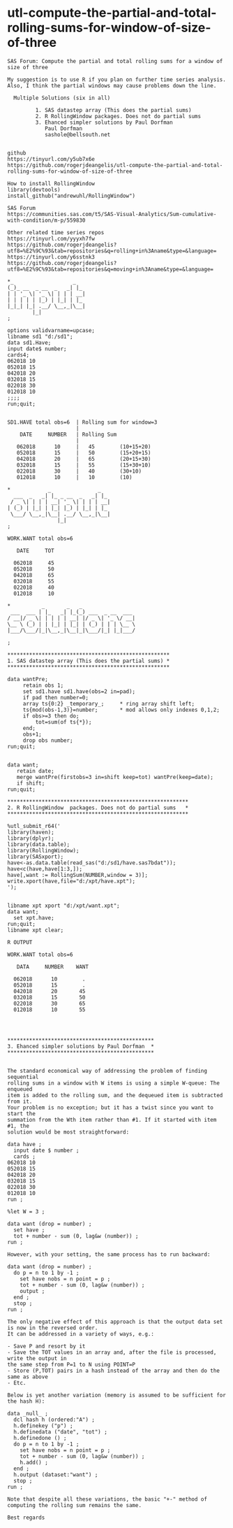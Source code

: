 # utl-compute-the-partial-and-total-rolling-sums-for-window-of-size-of-three
    SAS Forum: Compute the partial and total rolling sums for a window of size of three

    My suggestion is to use R if you plan on further time series analysis.
    Also, I think the partial windows may cause problems down the line.

      Multiple Solutions (six in all)

             1. SAS datastep array (This does the partial sums)
             2. R RollingWindow packages. Does not do partial sums
             3. Ehanced simpler solutions by Paul Dorfman
                Paul Dorfman
                sashole@bellsouth.net


    github
    https://tinyurl.com/y5ub7x6e
    https://github.com/rogerjdeangelis/utl-compute-the-partial-and-total-rolling-sums-for-window-of-size-of-three

    How to install RollingWindow
    library(devtools)
    install_github("andrewuhl/RollingWindow")

    SAS Forum
    https://communities.sas.com/t5/SAS-Visual-Analytics/Sum-cumulative-with-condition/m-p/559830

    Other related time series repos
    https://tinyurl.com/yyyxh7fw
    https://github.com/rogerjdeangelis?utf8=%E2%9C%93&tab=repositories&q=rolling+in%3Aname&type=&language=
    https://tinyurl.com/y6sstnk3
    https://github.com/rogerjdeangelis?utf8=%E2%9C%93&tab=repositories&q=moving+in%3Aname&type=&language=

    *_                   _
    (_)_ __  _ __  _   _| |_
    | | '_ \| '_ \| | | | __|
    | | | | | |_) | |_| | |_
    |_|_| |_| .__/ \__,_|\__|
            |_|
    ;

    options validvarname=upcase;
    libname sd1 "d:/sd1";
    data sd1.Have;
    input date$ number;
    cards4;
    062018 10
    052018 15
    042018 20
    032018 15
    022018 30
    012018 10
    ;;;;
    run;quit;


    SD1.HAVE total obs=6  | Rolling sum for window=3
                          |
        DATE     NUMBER   | Rolling Sum
                          |
       062018      10     |   45        (10+15+20)
       052018      15     |   50        (15+20+15)
       042018      20     |   65        (20+15+30)
       032018      15     |   55        (15+30+10)
       022018      30     |   40        (30+10)
       012018      10     |   10        (10)

    *            _               _
      ___  _   _| |_ _ __  _   _| |_
     / _ \| | | | __| '_ \| | | | __|
    | (_) | |_| | |_| |_) | |_| | |_
     \___/ \__,_|\__| .__/ \__,_|\__|
                    |_|
    ;

    WORK.WANT total obs=6

       DATE     TOT

      062018     45
      052018     50
      042018     65
      032018     55
      022018     40
      012018     10

    *          _       _   _
     ___  ___ | |_   _| |_(_) ___  _ __  ___
    / __|/ _ \| | | | | __| |/ _ \| '_ \/ __|
    \__ \ (_) | | |_| | |_| | (_) | | | \__ \
    |___/\___/|_|\__,_|\__|_|\___/|_| |_|___/

    ;

    ****************************************************
    1. SAS datastep array (This does the partial sums) *
    ****************************************************

    data wantPre;
         retain obs 1;
         set sd1.have sd1.have(obs=2 in=pad);
         if pad then number=0;
         array ts{0:2} _temporary_;     * ring array shift left;
         ts{mod(obs-1,3)}=number;       * mod allows only indexes 0,1,2;
         if obs>=3 then do;
             tot=sum(of ts{*});
         end;
         obs+1;
         drop obs number;
    run;quit;


    data want;
       retain date;
       merge wantPre(firstobs=3 in=shift keep=tot) wantPre(keep=date);
       if shift;
    run;quit;

    **********************************************************
    2. R RollingWindow  packages. Does not do partial sums   *
    **********************************************************

    %utl_submit_r64('
    library(haven);
    library(dplyr);
    library(data.table);
    library(RollingWindow);
    library(SASxport);
    have<-as.data.table(read_sas("d:/sd1/have.sas7bdat"));
    have<c(have,have[1:3,]);
    have[,want := RollingSum(NUMBER,window = 3)];
    write.xport(have,file="d:/xpt/have.xpt");
    ');


    libname xpt xport "d:/xpt/want.xpt";
    data want;
      set xpt.have;
    run;quit;
    libname xpt clear;

    R OUTPUT

    WORK.WANT total obs=6

       DATA     NUMBER    WANT

      062018      10        .
      052018      15        .
      042018      20       45
      032018      15       50
      022018      30       65
      012018      10       55




    ***********************************************
    3. Ehanced simpler solutions by Paul Dorfman  *
    ***********************************************


    The standard economical way of addressing the problem of finding sequential
    rolling sums in a window with W items is using a simple W-queue: The enqueued
    item is added to the rolling sum, and the dequeued item is subtracted from it.
    Your problem is no exception; but it has a twist since you want to start the
    summation from the Wth item rather than #1. If it started with item #1, the
    solution would be most straightforward:

    data have ;
      input date $ number ;
      cards ;
    062018 10
    052018 15
    042018 20
    032018 15
    022018 30
    012018 10
    run ;

    %let W = 3 ;

    data want (drop = number) ;
      set have ;
      tot + number - sum (0, lag&w (number)) ;
    run ;

    However, with your setting, the same process has to run backward:

    data want (drop = number) ;
      do p = n to 1 by -1 ;
        set have nobs = n point = p ;
        tot + number - sum (0, lag&w (number)) ;
        output ;
      end ;
      stop ;
    run ;

    The only negative effect of this approach is that the output data set is now in the reversed order.
    It can be addressed in a variety of ways, e.g.:

    - Save P and resort by it
    - Save the TOT values in an array and, after the file is processed, write the output in
    the same step from P=1 to N using POINT=P
    - Store (P,TOT) pairs in a hash instead of the array and then do the same as above
    - Etc.

    Below is yet another variation (memory is assumed to be sufficient for the hash H):

    data _null_ ;
      dcl hash h (ordered:"A") ;
      h.definekey ("p") ;
      h.definedata ("date", "tot") ;
      h.definedone () ;
      do p = n to 1 by -1 ;
        set have nobs = n point = p ;
        tot + number - sum (0, lag&w (number)) ;
        h.add() ;
      end ;
      h.output (dataset:"want") ;
      stop ;
    run ;

    Note that despite all these variations, the basic "+-" method of
    computing the rolling sum remains the same.

    Best regards





